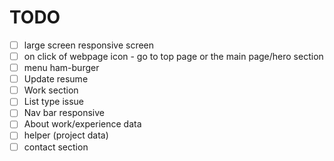 # TODO

- [ ] large screen responsive screen
- [ ] on click of webpage icon - go to top page or the main page/hero section
- [ ] menu ham-burger
- [ ] Update resume
- [ ] Work section
- [ ] List type issue
- [ ] Nav bar responsive
- [ ] About work/experience data
- [ ] helper (project data)
- [ ] contact section
